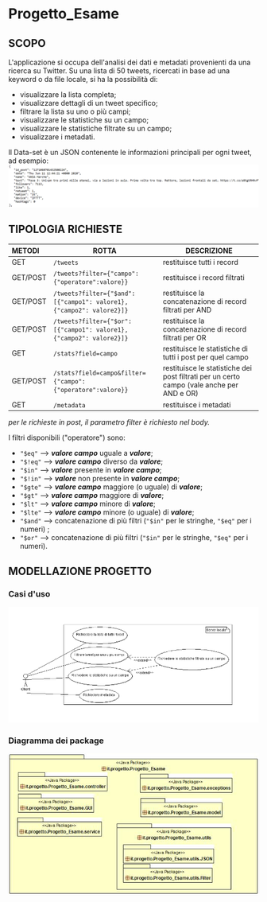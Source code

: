 # Progetto_Esame
## SCOPO
L'applicazione si occupa dell'analisi dei dati e metadati provenienti da una ricerca su Twitter. 
Su una lista di 50 tweets, ricercati in base ad una keyword o da file locale, si ha la possibilità di:
- visualizzare la lista completa;
- visualizzare dettagli di un tweet specifico;
- filtrare la lista su uno o più campi;
- visualizzare le statistiche su un campo;
- visualizzare le statistiche filtrate su un campo;
- visualizzare i metadati.

Il Data-set è un JSON contenente le informazioni principali per ogni tweet, ad esempio:
![JSON](https://github.com/tottagiovanni/Progetto_Esame/blob/master/Progetto_Esame/images/json.PNG)

## TIPOLOGIA RICHIESTE
|METODI|ROTTA   |DESCRIZIONE| 
| :--- |--------|-----------|
|GET   |`/tweets` |restituisce tutti i record|
|GET/POST   |`/tweets?filter={"campo":{"operatore":valore}}` | restituisce i record filtrati|
|GET/POST   |`/tweets?filter={"$and": [{"campo1": valore1},{"campo2": valore2}]}`|restituisce la concatenazione di record filtrati per AND|
|GET/POST   |`/tweets?filter={"$or": [{"campo1": valore1},{"campo2": valore2}]}`|restituisce la concatenazione di record filtrati per OR|
|GET   |`/stats?field=campo`|restituisce le statistiche di tutti i post per quel campo|
|GET/POST   |`/stats?field=campo&filter={"campo":{"operatore":valore}}`|restituisce le statistiche dei post filtrati per un certo campo (vale anche per AND e OR)|
|GET   |`/metadata`|restituisce i metadati|

*per le richieste in post, il parametro filter è richiesto nel body.*

I filtri disponibili ("operatore") sono:
- `"$eq"` --> _**valore campo**_ uguale a _**valore**_;
- `"$!eq"` --> _**valore campo**_ diverso da _**valore**_;
- `"$in"` --> _**valore**_ presente in _**valore campo**_;
- `"$!in"` --> _**valore**_ non presente in _**valore campo**_;
- `"$gte"` --> _**valore campo**_ maggiore (o uguale) di _**valore**_;
- `"$gt"` --> _**valore campo**_ maggiore di _**valore**_;
- `"$lt"` --> _**valore campo**_ minore di _**valore**_;
- `"$lte"` --> _**valore campo**_ minore (o uguale) di _**valore**_;
- `"$and"` --> concatenazione di più filtri (`"$in"` per le stringhe, `"$eq"` per i numeri) ;
- `"$or"` --> concatenazione di più filtri (`"$in"` per le stringhe, `"$eq"` per i numeri).

## MODELLAZIONE PROGETTO
### Casi d'uso
![casouso2](https://github.com/tottagiovanni/Progetto_Esame/blob/master/Progetto_Esame/images/usecase2-1.png)

### Diagramma dei package
![package](https://github.com/tottagiovanni/Progetto_Esame/blob/master/Progetto_Esame/images/package_diagramm.jpeg)










 

